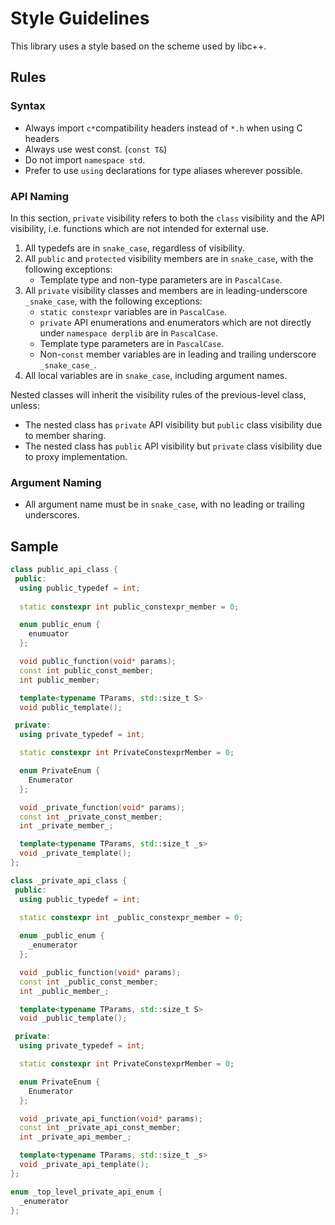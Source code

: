 # Style Guidelines

This library uses a style based on the scheme used by libc++.

## Rules

### Syntax

- Always import `c*`compatibility headers instead of `*.h` when using C headers
- Always use west const. (`const T&`)
- Do not import `namespace std`.
- Prefer to use `using` declarations for type aliases wherever possible.

### API Naming

In this section, `private` visibility refers to both the `class` visibility and the API visibility, i.e. functions which
are not intended for external use.

1. All typedefs are in `snake_case`, regardless of visibility.
1. All `public` and `protected` visibility members are in `snake_case`, with the following exceptions:
    - Template type and non-type parameters are in `PascalCase`.
1. All `private` visibility classes and members are in leading-underscore `_snake_case`, with the following exceptions:
    - `static constexpr` variables are in `PascalCase`.
    - `private` API enumerations and enumerators which are not directly under `namespace derplib` are in `PascalCase`.
    - Template type parameters are in `PascalCase`.
    - Non-`const` member variables are in leading and trailing underscore `_snake_case_`.
1. All local variables are in `snake_case`, including argument names.

Nested classes will inherit the visibility rules of the previous-level class, unless:

- The nested class has `private` API visibility but `public` class visibility due to member sharing.
- The nested class has `public` API visibility but `private` class visibility due to proxy implementation.

### Argument Naming

- All argument name must be in `snake_case`, with no leading or trailing underscores.

## Sample

```cpp
class public_api_class {
 public:
  using public_typedef = int;
  
  static constexpr int public_constexpr_member = 0;

  enum public_enum {
    enumuator
  };

  void public_function(void* params);
  const int public_const_member;
  int public_member;

  template<typename TParams, std::size_t S>
  void public_template();

 private:
  using private_typedef = int;

  static constexpr int PrivateConstexprMember = 0;

  enum PrivateEnum {
    Enumerator
  };

  void _private_function(void* params);
  const int _private_const_member;
  int _private_member_;

  template<typename TParams, std::size_t _s>
  void _private_template();
};

class _private_api_class {
 public:
  using public_typedef = int;
  
  static constexpr int _public_constexpr_member = 0;

  enum _public_enum {
    _enumerator
  };

  void _public_function(void* params);
  const int _public_const_member;
  int _public_member_;

  template<typename TParams, std::size_t S>
  void _public_template();

 private:
  using private_typedef = int;

  static constexpr int PrivateConstexprMember = 0;

  enum PrivateEnum {
    Enumerator
  };

  void _private_api_function(void* params);
  const int _private_api_const_member;
  int _private_api_member_;

  template<typename TParams, std::size_t _s>
  void _private_api_template();
};

enum _top_level_private_api_enum {
  _enumerator
};
```
